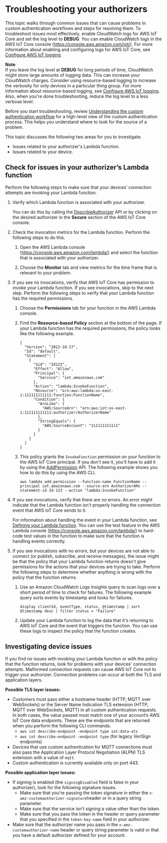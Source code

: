 # Troubleshooting your authorizers<a name="custom-auth-troubleshooting"></a>

 This topic walks through common issues that can cause problems in custom authentication workflows and steps for resolving them\. To troubleshoot issues most effectively, enable CloudWatch logs for AWS IoT Core and set the log level to **DEBUG**\. You can enable CloudWatch logs in the AWS IoT Core console \([https://console\.aws\.amazon\.com/iot/](https://console.aws.amazon.com/iot/)\)\. For more information about enabling and configuring logs for AWS IoT Core, see [Configure AWS IoT logging](configure-logging.md)\. 

**Note**  
If you leave the log level at **DEBUG** for long periods of time, CloudWatch might store large amounts of logging data\. This can increase your CloudWatch charges\. Consider using resource\-based logging to increase the verbosity for only devices in a particular thing group\. For more information about resource\-based logging, see [Configure AWS IoT logging](configure-logging.md)\. Also, when you're done troubleshooting, reduce the log level to a less verbose level\.

Before you start troubleshooting, review [Understanding the custom authentication workflow](custom-authorizer.md) for a high\-level view of the custom authentication process\. This helps you understand where to look for the source of a problem\.

This topic discusses the following two areas for you to investigate\.
+ Issues related to your authorizer's Lambda function\.
+ Issues related to your device\.

## Check for issues in your authorizer’s Lambda function<a name="custom-auth-troubleshooting-lambda"></a>

Perform the following steps to make sure that your devices’ connection attempts are invoking your Lambda function\.

1. Verify which Lambda function is associated with your authorizer\.

   You can do this by calling the [DescribeAuthorizer](https://docs.aws.amazon.com/iot/latest/apireference/API_DescribeAuthorizer.html) API or by clicking on the desired authorizer in the **Secure** section of the AWS IoT Core console\.

1. Check the invocation metrics for the Lambda function\. Perform the following steps to do this\.

   1. Open the AWS Lambda console \([https://console\.aws\.amazon\.com/lambda/](https://console.aws.amazon.com/lambda/)\) and select the function that is associated with your authorizer\.

   1. Choose the **Monitor** tab and view metrics for the time frame that is relevant to your problem\.

1. If you see no invocations, verify that AWS IoT Core has permission to invoke your Lambda function\. If you see invocations, skip to the next step\. Perform the following steps to verify that your Lambda function has the required permissions\.

   1. Choose the **Permissions** tab for your function in the AWS Lambda console\.

   1. Find the **Resource\-based Policy** section at the bottom of the page\. If your Lambda function has the required permissions, the policy looks like the following example\.

      ```
      {
        "Version": "2012-10-17",
        "Id": "default",
        "Statement": [
          {
            "Sid": "Id123",
            "Effect": "Allow",
            "Principal": {
              "Service": "iot.amazonaws.com"
            },
            "Action": "lambda:InvokeFunction",
            "Resource": "arn:aws:lambda:us-east-1:111111111111:function:FunctionName",
            "Condition": {
              "ArnLike": {
                "AWS:SourceArn": "arn:aws:iot:us-east-1:111111111111:authorizer/AuthorizerName"
              },
              "StringEquals": {
                "AWS:SourceAccount": "111111111111"
              }
            }
          }
        ]
      }
      ```

   1. This policy grants the `InvokeFunction` permission on your function to the AWS IoT Core principal\. If you don't see it, you'll have to add it by using the [AddPermission](https://docs.aws.amazon.com/lambda/latest/dg/API_AddPermission.html) API\. The following example shows you how to do this by using the AWS CLI\.

      ```
      aws lambda add-permission --function-name FunctionName --principal iot.amazonaws.com --source-arn AuthorizerARn --statement-id Id-123 --action "lambda:InvokeFunction"
      ```

1. If you see invocations, verify that there are no errors\. An error might indicate that the Lambda function isn't properly handling the connection event that AWS IoT Core sends to it\.

   For information about handling the event in your Lambda function, see [Defining your Lambda function](config-custom-auth.md#custom-auth-lambda)\. You can use the test feature in the AWS Lambda console \([https://console\.aws\.amazon\.com/lambda/](https://console.aws.amazon.com/lambda/)\) to hard\-code test values in the function to make sure that the function is handling events correctly\.

1. If you see invocations with no errors, but your devices are not able to connect \(or publish, subscribe, and receive messages\), the issue might be that the policy that your Lambda function returns doesn't give permissions for the actions that your devices are trying to take\. Perform the following steps to determine whether anything is wrong with the policy that the function returns\.

   1. Use an Amazon CloudWatch Logs Insights query to scan logs over a short period of time to check for failures\. The following example query sorts events by timestamp and looks for failures\.

      ```
      display clientId, eventType, status, @timestamp | sort @timestamp desc | filter status = "Failure"    
      ```

   1. Update your Lambda function to log the data that it's returning to AWS IoT Core and the event that triggers the function\. You can use these logs to inspect the policy that the function creates\.

## Investigating device issues<a name="custom-auth-troubleshooting-investigate"></a>

If you find no issues with invoking your Lambda function or with the policy that the function returns, look for problems with your devices' connection attempts\. Malformed connection requests can cause AWS IoT Core not to trigger your authorizer\. Connection problems can occur at both the TLS and application layers\.

**Possible TLS layer issues:**
+ Customers must pass either a hostname header \(HTTP, MQTT over WebSockets\) or the Server Name Indication TLS extension \(HTTP, MQTT over WebSockets, MQTT\) in all custom authentication requests\. In both cases, the value passed must match one of your account’s AWS IoT Core data endpoints\. These are the endpoints that are returned when you perform the following CLI commands\.
  + `aws iot describe-endpoint —endpoint type iot:data-ats`
  + `aws iot describe-endpoint —endpoint type` \(for legacy VeriSign endpoints\)
+ Devices that use custom authentication for MQTT connections must also pass the Application Layer Protocol Negotiation \(ALPN\) TLS extension with a value of `mqtt`\.
+ Custom authentication is currently available only on port 443\.

**Possible application layer issues:**
+ If signing is enabled \(the `signingDisabled` field is false in your authorizer\), look for the following signature issues\.
  + Make sure that you're passing the token signature in either the `x-amz-customauthorizer-signature`header or in a query string parameter\.
  + Make sure that the service isn't signing a value other than the token\.
  + Make sure that you pass the token in the header or query parameter that you specified in the `token-key-name` field in your authorizer\.
+ Make sure that the authorizer name you pass in the `x-amz-customauthorizer-name` header or query string parameter is valid or that you have a default authorizer defined for your account\.